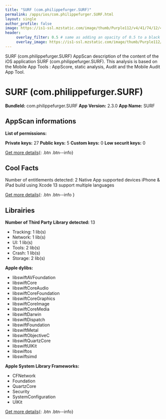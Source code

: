 ```yaml
---
title: "SURF (com.philippefurger.SURF)"
permalink: /apps/ios/com.philippefurger.SURF.html
layout: single
author_profile: false
image: https://is1-ssl.mzstatic.com/image/thumb/Purple112/v4/41/74/12/41741207-4102-1602-60bb-de573c1c7589/AppIcon-0-0-1x_U007emarketing-0-0-0-7-0-0-sRGB-0-0-0-GLES2_U002c0-512MB-85-220-0-0.png/512x512bb.jpg
header: 
     overlay_filter: 0.5 # same as adding an opacity of 0.5 to a black background
     overlay_image: https://is1-ssl.mzstatic.com/image/thumb/Purple112/v4/41/74/12/41741207-4102-1602-60bb-de573c1c7589/AppIcon-0-0-1x_U007emarketing-0-0-0-7-0-0-sRGB-0-0-0-GLES2_U002c0-512MB-85-220-0-0.png/512x512bb.jpg
---
```

SURF (com.philippefurger.SURF) AppScan description of the content of the iOS application SURF (com.philippefurger.SURF). This analysis is based on the Mobile App Tools : AppScore, static analysis, Audit and the Mobile Audit App Tool.

# SURF (com.philippefurger.SURF)

**BundleId:** com.philippefurger.SURF
**App Version:** 2.3.0
**App Name:** SURF


## AppScan informations 

**List of permissions:** 
  
  
**Private keys:** 27
**Public keys:** 5
**Custom keys:** 0
**Low securit keys:** 0
  
[Get more details](/pricing.html){: .btn .btn--info}

## Cool Facts

Number of entitlements detected: 2
Native App
supported devices iPhone & iPad
build using Xcode 13
support multiple languages
  
[Get more details](/pricing.html){: .btn .btn--info }

## Librairies 
**Number of Third Party Library detected:** 13
- Tracking: 1 lib(s)
- Network: 1 lib(s)
- UI: 1 lib(s)
- Tools: 2 lib(s)
- Crash: 1 lib(s)
- Storage: 2 lib(s)


**Apple dylibs:**
- libswiftAVFoundation
- libswiftCore
- libswiftCoreAudio
- libswiftCoreFoundation
- libswiftCoreGraphics
- libswiftCoreImage
- libswiftCoreMedia
- libswiftDarwin
- libswiftDispatch
- libswiftFoundation
- libswiftMetal
- libswiftObjectiveC
- libswiftQuartzCore
- libswiftUIKit
- libswiftos
- libswiftsimd


**Apple System Library Frameworks:**
- CFNetwork
- Foundation
- QuartzCore
- Security
- SystemConfiguration
- UIKit


  
[Get more details](/pricing.html){: .btn .btn--info}

